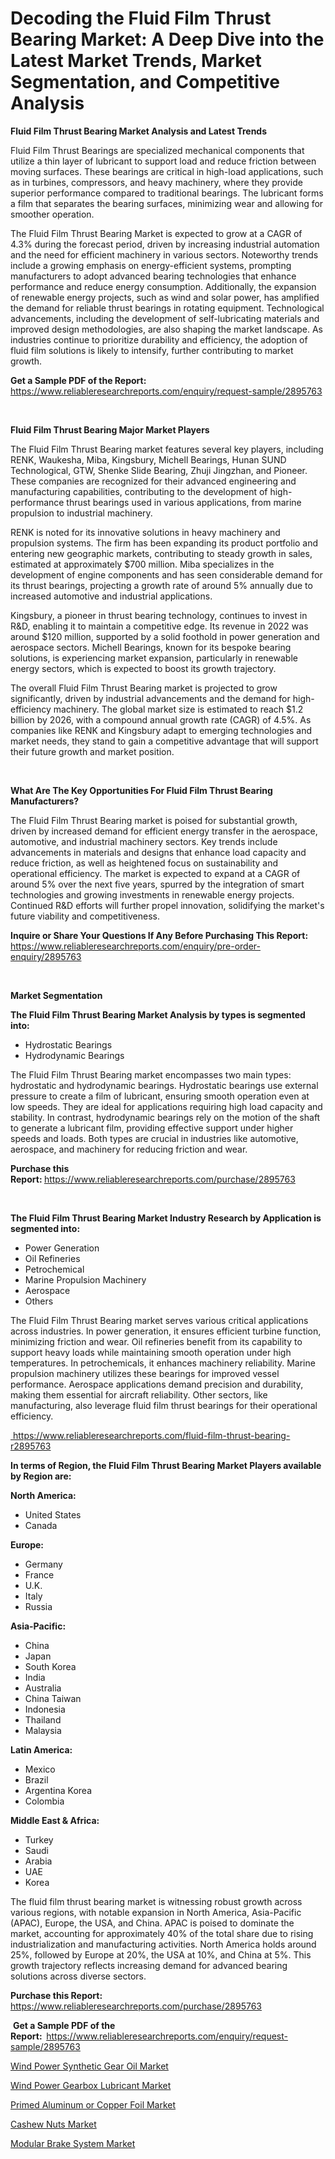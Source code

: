 <p><h1>Decoding the Fluid Film Thrust Bearing Market: A Deep Dive into the Latest Market Trends, Market Segmentation, and Competitive Analysis</h1></p><p><strong>Fluid Film Thrust Bearing Market Analysis and Latest Trends</strong></p>
<p><p>Fluid Film Thrust Bearings are specialized mechanical components that utilize a thin layer of lubricant to support load and reduce friction between moving surfaces. These bearings are critical in high-load applications, such as in turbines, compressors, and heavy machinery, where they provide superior performance compared to traditional bearings. The lubricant forms a film that separates the bearing surfaces, minimizing wear and allowing for smoother operation.</p><p>The Fluid Film Thrust Bearing Market is expected to grow at a CAGR of 4.3% during the forecast period, driven by increasing industrial automation and the need for efficient machinery in various sectors. Noteworthy trends include a growing emphasis on energy-efficient systems, prompting manufacturers to adopt advanced bearing technologies that enhance performance and reduce energy consumption. Additionally, the expansion of renewable energy projects, such as wind and solar power, has amplified the demand for reliable thrust bearings in rotating equipment. Technological advancements, including the development of self-lubricating materials and improved design methodologies, are also shaping the market landscape. As industries continue to prioritize durability and efficiency, the adoption of fluid film solutions is likely to intensify, further contributing to market growth.</p></p>
<p><strong>Get a Sample PDF of the Report:&nbsp;</strong> <a href="https://www.reliableresearchreports.com/enquiry/request-sample/2895763?utm_campaign=24&utm_medium=2&utm_source=Github&utm_content=ia&utm_term=15032025&utm_id=fluid-film-thrust-bearing">https://www.reliableresearchreports.com/enquiry/request-sample/2895763</a></p>
<p>&nbsp;</p>
<p><strong>Fluid Film Thrust Bearing Major Market Players</strong></p>
<p><p>The Fluid Film Thrust Bearing market features several key players, including RENK, Waukesha, Miba, Kingsbury, Michell Bearings, Hunan SUND Technological, GTW, Shenke Slide Bearing, Zhuji Jingzhan, and Pioneer. These companies are recognized for their advanced engineering and manufacturing capabilities, contributing to the development of high-performance thrust bearings used in various applications, from marine propulsion to industrial machinery.</p><p>RENK is noted for its innovative solutions in heavy machinery and propulsion systems. The firm has been expanding its product portfolio and entering new geographic markets, contributing to steady growth in sales, estimated at approximately $700 million. Miba specializes in the development of engine components and has seen considerable demand for its thrust bearings, projecting a growth rate of around 5% annually due to increased automotive and industrial applications.</p><p>Kingsbury, a pioneer in thrust bearing technology, continues to invest in R&D, enabling it to maintain a competitive edge. Its revenue in 2022 was around $120 million, supported by a solid foothold in power generation and aerospace sectors. Michell Bearings, known for its bespoke bearing solutions, is experiencing market expansion, particularly in renewable energy sectors, which is expected to boost its growth trajectory.</p><p>The overall Fluid Film Thrust Bearing market is projected to grow significantly, driven by industrial advancements and the demand for high-efficiency machinery. The global market size is estimated to reach $1.2 billion by 2026, with a compound annual growth rate (CAGR) of 4.5%. As companies like RENK and Kingsbury adapt to emerging technologies and market needs, they stand to gain a competitive advantage that will support their future growth and market position.</p></p>
<p>&nbsp;</p>
<p><strong>What Are The Key Opportunities For Fluid Film Thrust Bearing Manufacturers?</strong></p>
<p><p>The Fluid Film Thrust Bearing market is poised for substantial growth, driven by increased demand for efficient energy transfer in the aerospace, automotive, and industrial machinery sectors. Key trends include advancements in materials and designs that enhance load capacity and reduce friction, as well as heightened focus on sustainability and operational efficiency. The market is expected to expand at a CAGR of around 5% over the next five years, spurred by the integration of smart technologies and growing investments in renewable energy projects. Continued R&D efforts will further propel innovation, solidifying the market's future viability and competitiveness.</p></p>
<p><strong>Inquire or Share Your Questions If Any Before Purchasing This Report:</strong> <a href="https://www.reliableresearchreports.com/enquiry/pre-order-enquiry/2895763?utm_campaign=24&utm_medium=2&utm_source=Github&utm_content=ia&utm_term=15032025&utm_id=fluid-film-thrust-bearing">https://www.reliableresearchreports.com/enquiry/pre-order-enquiry/2895763</a></p>
<p>&nbsp;</p>
<p><strong>Market Segmentation</strong></p>
<p><strong>The Fluid Film Thrust Bearing Market Analysis by types is segmented into:</strong></p>
<p><ul><li>Hydrostatic Bearings</li><li>Hydrodynamic Bearings</li></ul></p>
<p><p>The Fluid Film Thrust Bearing market encompasses two main types: hydrostatic and hydrodynamic bearings. Hydrostatic bearings use external pressure to create a film of lubricant, ensuring smooth operation even at low speeds. They are ideal for applications requiring high load capacity and stability. In contrast, hydrodynamic bearings rely on the motion of the shaft to generate a lubricant film, providing effective support under higher speeds and loads. Both types are crucial in industries like automotive, aerospace, and machinery for reducing friction and wear.</p></p>
<p><strong>Purchase this Report:&nbsp;</strong><a href="https://www.reliableresearchreports.com/purchase/2895763?utm_campaign=24&utm_medium=2&utm_source=Github&utm_content=ia&utm_term=15032025&utm_id=fluid-film-thrust-bearing">https://www.reliableresearchreports.com/purchase/2895763</a></p>
<p>&nbsp;</p>
<p><strong>The Fluid Film Thrust Bearing Market Industry Research by Application is segmented into:</strong></p>
<p><ul><li>Power Generation</li><li>Oil Refineries</li><li>Petrochemical</li><li>Marine Propulsion Machinery</li><li>Aerospace</li><li>Others</li></ul></p>
<p><p>The Fluid Film Thrust Bearing market serves various critical applications across industries. In power generation, it ensures efficient turbine function, minimizing friction and wear. Oil refineries benefit from its capability to support heavy loads while maintaining smooth operation under high temperatures. In petrochemicals, it enhances machinery reliability. Marine propulsion machinery utilizes these bearings for improved vessel performance. Aerospace applications demand precision and durability, making them essential for aircraft reliability. Other sectors, like manufacturing, also leverage fluid film thrust bearings for their operational efficiency.</p></p>
<p><a href="https://www.reliableresearchreports.com/fluid-film-thrust-bearing-r2895763?utm_campaign=24&utm_medium=2&utm_source=Github&utm_content=ia&utm_term=15032025&utm_id=fluid-film-thrust-bearing">&nbsp;https://www.reliableresearchreports.com/fluid-film-thrust-bearing-r2895763</a></p>
<p><strong>In terms of Region, the Fluid Film Thrust Bearing Market Players available by Region are:</strong></p>
<p>
    <p> <strong> North America: </strong>
        <ul>
            <li>United States</li>
            <li>Canada</li>
        </ul>
        </p> 
    <p> <strong> Europe: </strong>
        <ul>
            <li>Germany</li>
            <li>France</li>
            <li>U.K.</li>
            <li>Italy</li>
            <li>Russia</li>
        </ul>
        </p> 
    <p> <strong> Asia-Pacific: </strong>
        <ul>
            <li>China</li>
            <li>Japan</li>
            <li>South Korea</li>
            <li>India</li>
            <li>Australia</li>
            <li>China Taiwan</li>
            <li>Indonesia</li>
            <li>Thailand</li>
            <li>Malaysia</li>
        </ul>
        </p> 
    <p> <strong> Latin America: </strong>
        <ul>
            <li>Mexico</li>
            <li>Brazil</li>
            <li>Argentina Korea</li>
            <li>Colombia</li>
        </ul>
        </p> 
    <p> <strong> Middle East & Africa: </strong>
        <ul>
            <li>Turkey</li>
            <li>Saudi</li>
            <li>Arabia</li>
            <li>UAE</li>
            <li>Korea</li>
        </ul>
    </p>
    </p>
<p><p>The fluid film thrust bearing market is witnessing robust growth across various regions, with notable expansion in North America, Asia-Pacific (APAC), Europe, the USA, and China. APAC is poised to dominate the market, accounting for approximately 40% of the total share due to rising industrialization and manufacturing activities. North America holds around 25%, followed by Europe at 20%, the USA at 10%, and China at 5%. This growth trajectory reflects increasing demand for advanced bearing solutions across diverse sectors.</p></p>
<p><strong>Purchase this Report: </strong><a href="https://www.reliableresearchreports.com/purchase/2895763?utm_campaign=24&utm_medium=2&utm_source=Github&utm_content=ia&utm_term=15032025&utm_id=fluid-film-thrust-bearing">https://www.reliableresearchreports.com/purchase/2895763</a></p>
<p>&nbsp;<strong>Get a Sample PDF of the Report:&nbsp;&nbsp;</strong><a href="https://www.reliableresearchreports.com/enquiry/request-sample/2895763?utm_campaign=24&utm_medium=2&utm_source=Github&utm_content=ia&utm_term=15032025&utm_id=fluid-film-thrust-bearing">https://www.reliableresearchreports.com/enquiry/request-sample/2895763</a></p>
<p><strong></strong></p>
<p><p><a href="https://github.com/swaftaenglem/Market-Research-Report-List-1/blob/main/wind-power-synthetic-gear-oil-market.md?utm_campaign=24&utm_medium=2&utm_source=Github&utm_content=ia&utm_term=15032025&utm_id=fluid-film-thrust-bearing">Wind Power Synthetic Gear Oil Market</a></p><p><a href="https://github.com/blauetrelawz/Market-Research-Report-List-1/blob/main/wind-power-gearbox-lubricant-market.md?utm_campaign=24&utm_medium=2&utm_source=Github&utm_content=ia&utm_term=15032025&utm_id=fluid-film-thrust-bearing">Wind Power Gearbox Lubricant Market</a></p><p><a href="https://github.com/laveeasaadrh/Market-Research-Report-List-1/blob/main/primed-aluminum-or-copper-foil-market.md?utm_campaign=24&utm_medium=2&utm_source=Github&utm_content=ia&utm_term=15032025&utm_id=fluid-film-thrust-bearing">Primed Aluminum or Copper Foil Market</a></p><p><a href="https://github.com/gassmkalay/Market-Research-Report-List-1/blob/main/cashew-nuts-market.md?utm_campaign=24&utm_medium=2&utm_source=Github&utm_content=ia&utm_term=15032025&utm_id=fluid-film-thrust-bearing">Cashew Nuts Market</a></p><p><a href="https://github.com/porstgowinjq/Market-Research-Report-List-1/blob/main/modular-brake-system-market.md?utm_campaign=24&utm_medium=2&utm_source=Github&utm_content=ia&utm_term=15032025&utm_id=fluid-film-thrust-bearing">Modular Brake System Market</a></p></p>